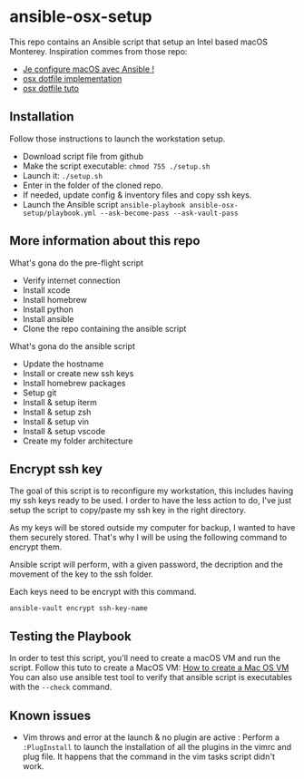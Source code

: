 # ansible-osx-setup

This repo contains an Ansible script that setup an Intel based macOS Monterey.
Inspiration commes from those repo:

- [Je configure macOS avec Ansible !](https://blog.filador.fr/je-configure-macos-avec-ansible/)
- [osx dotfile implementation](https://github.com/geerlingguy/mac-dev-playbook/blob/master/tasks/osx.yml)
- [osx dotfile tuto](https://wilsonmar.github.io/dotfiles/)

## Installation

Follow those instructions to launch the workstation setup.

- Download script file from github
- Make the script executable: `chmod 755 ./setup.sh`
- Launch it: `./setup.sh`
- Enter in the folder of the cloned repo.
- If needed, update config & inventory files and copy ssh keys.
- Launch the Ansible script `ansible-playbook ansible-osx-setup/playbook.yml --ask-become-pass --ask-vault-pass`

## More information about this repo

What's gona do the pre-flight script

- Verify internet connection
- Install xcode
- Install homebrew
- Install python
- Install ansible
- Clone the repo containing the ansible script

What's gona do the ansible script

- Update the hostname
- Install or create new ssh keys
- Install homebrew packages
- Setup git
- Install & setup iterm
- Install & setup zsh
- Install & setup vin
- Install & setup vscode
- Create my folder architecture

## Encrypt ssh key

The goal of this script is to reconfigure my workstation, this includes having my ssh keys ready to be used. I order to have the less action to do, I've just setup the script to copy/paste my ssh key in the right directory.

As my keys will be stored outside my computer for backup, I wanted to have them securely stored. That's why I will be using the following command to encrypt them.

Ansible script will perform, with a given password, the decription and the movement of the key to the ssh folder.

Each keys need to be encrypt with this command.

```Shell
ansible-vault encrypt ssh-key-name
```

## Testing the Playbook

In order to test this script, you'll need to create a macOS VM and run the script. Follow this tuto to create a MacOS VM: [How to create a Mac OS VM](https://github.com/geerlingguy/macos-virtualbox-vm)
You can also use ansible test tool to verify that ansible script is executables with the `--check` command.

## Known issues

- Vim throws and error at the launch & no plugin are active : Perform a `:PlugInstall` to launch the installation of all the plugins in the vimrc and plug file. It happens that the command in the vim tasks script didn't work.